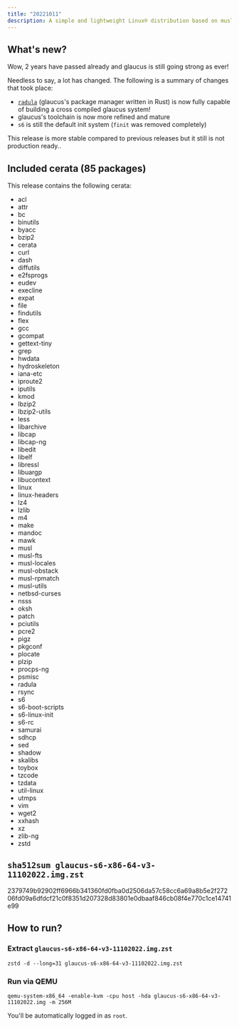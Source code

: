 ```yaml
---
title: "20221011"
description: A simple and lightweight Linux® distribution based on musl libc and toybox
---
```


## What's new?
Wow, 2 years have passed already and glaucus is still going strong as ever!

Needless to say, a lot has changed. The following is a summary of changes that took place:
- [`radula`](https://github.com/glaucuslinux/radula) (glaucus's package manager written in Rust) is now fully capable of building a cross compiled glaucus system!
- glaucus's toolchain is now more refined and mature
- `s6` is still the default init system (`finit` was removed completely)

This release is more stable compared to previous releases but it still is not production ready..

## Included cerata (85 packages)
This release contains the following cerata:
- acl
- attr
- bc
- binutils
- byacc
- bzip2
- cerata
- curl
- dash
- diffutils
- e2fsprogs
- eudev
- execline
- expat
- file
- findutils
- flex
- gcc
- gcompat
- gettext-tiny
- grep
- hwdata
- hydroskeleton
- iana-etc
- iproute2
- iputils
- kmod
- lbzip2
- lbzip2-utils
- less
- libarchive
- libcap
- libcap-ng
- libedit
- libelf
- libressl
- libuargp
- libucontext
- linux
- linux-headers
- lz4
- lzlib
- m4
- make
- mandoc
- mawk
- musl
- musl-fts
- musl-locales
- musl-obstack
- musl-rpmatch
- musl-utils
- netbsd-curses
- nsss
- oksh
- patch
- pciutils
- pcre2
- pigz
- pkgconf
- plocate
- plzip
- procps-ng
- psmisc
- radula
- rsync
- s6
- s6-boot-scripts
- s6-linux-init
- s6-rc
- samurai
- sdhcp
- sed
- shadow
- skalibs
- toybox
- tzcode
- tzdata
- util-linux
- utmps
- vim
- wget2
- xxhash
- xz
- zlib-ng
- zstd

## `sha512sum glaucus-s6-x86-64-v3-11102022.img.zst`
2379749b92902ff6966b341360fd0fba0d2506da57c58cc6a69a8b5e2f27206fd09a6dfdcf21c0f8351d207328d83801e0dbaaf846cb08f4e770c1ce14741e99

## How to run?
### Extract `glaucus-s6-x86-64-v3-11102022.img.zst`
```Shell
zstd -d --long=31 glaucus-s6-x86-64-v3-11102022.img.zst
```
### Run via QEMU
```Shell
qemu-system-x86_64 -enable-kvm -cpu host -hda glaucus-s6-x86-64-v3-11102022.img -m 256M
```

You'll be automatically logged in as `root`.
